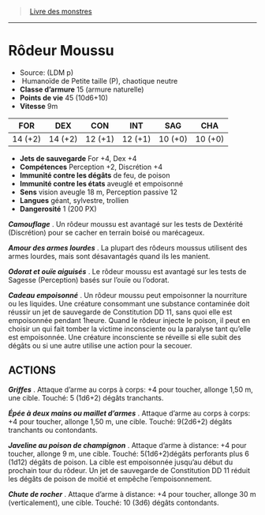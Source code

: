 ﻿> [Livre des monstres](tome_of_beasts.md)

---

# Rôdeur Moussu

- Source: (LDM p)
-  Humanoïde de Petite taille (P), chaotique neutre
- **Classe d’armure** 15 (armure naturelle)
- **Points de vie** 45 (10d6+10)
- **Vitesse** 9m

|FOR|DEX|CON|INT|SAG|CHA|
|---|---|---|---|---|---|
|14 (+2)|14 (+2)|12 (+1)|12 (+1)|10 (+0)|10 (+0)|

- **Jets de sauvegarde** For +4, Dex +4
- **Compétences** Perception +2, Discrétion +4
- **Immunité contre les dégâts** de feu, de poison
- **Immunité contre les états** aveuglé et empoisonné
- **Sens** vision aveugle 18 m, Perception passive 12
- **Langues** géant, sylvestre, trollien
- **Dangerosité** 1 (200 PX)

**_Camouflage_** . Un rôdeur moussu est avantagé sur les tests de Dextérité (Discrétion) pour se cacher en terrain boisé ou marécageux.

**_Amour des armes lourdes_** . La plupart des rôdeurs moussus utilisent des armes lourdes, mais sont désavantagés quand ils les manient.

**_Odorat et ouïe aiguisés_** . Le rôdeur moussu est avantagé sur les tests de Sagesse (Perception) basés sur l’ouïe ou l’odorat.

**_Cadeau empoisonné_** . Un rôdeur moussu peut empoisonner la nourriture ou les liquides. Une créature consommant une substance contaminée doit réussir un jet de sauvegarde de Constitution DD 11, sans quoi elle est empoisonnée pendant 1heure. Quand le rôdeur injecte le poison, il peut en choisir un qui fait tomber la victime inconsciente ou la paralyse tant qu’elle est empoisonnée. Une créature inconsciente se réveille si elle subit des dégâts ou si une autre utilise une action pour la secouer.

## ACTIONS

**_Griffes_** . Attaque d’arme au corps à corps: +4 pour toucher, allonge 1,50 m, une cible. Touché: 5 (1d6+2) dégâts tranchants.

**_Épée à deux mains ou maillet d’armes_** . Attaque d’arme au corps à corps: +4 pour toucher, allonge 1,50 m, une cible. Touché:
9(2d6+2) dégâts tranchants ou contondants.

**_Javeline au poison de champignon_** . Attaque d’arme à distance: +4 pour toucher, allonge 9 m, une cible. Touché:
5(1d6+2)dégâts perforants plus 6 (1d12) dégâts de poison. La cible est empoisonnée jusqu’au début du prochain tour du rôdeur. Un jet de sauvegarde de Constitution DD 11 réduit les dégâts de poison de moitié et empêche l’empoisonnement.

**_Chute de rocher_** . Attaque d’arme à distance: +4 pour toucher, allonge 30 m (verticalement), une cible. Touché: 10 (3d6) dégâts contondants.


